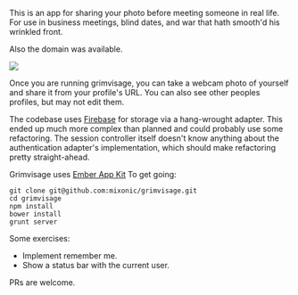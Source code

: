 This is an app for sharing your photo before meeting
someone in real life. For use in business meetings, blind dates,
and war that hath smooth'd his wrinkled front.

Also the domain was available.

![](http://f.cl.ly/items/12082r0j3b1j2a0O2k38/Screen%20Shot%202013-09-30%20at%2010.33.31%20PM.png)

Once you are running grimvisage, you can take a webcam photo of yourself
and share it from your profile's URL. You can also see other peoples
profiles, but may not edit them.

The codebase uses [Firebase](https://www.firebase.com/) for storage via a hang-wrought adapter. This
ended up much more complex than planned and could probably use some
refactoring. The session controller itself doesn't know anything about the
authentication adapter's implementation, which should make refactoring
pretty straight-ahead.

Grimvisage uses [Ember App Kit](https://github.com/stefanpenner/ember-app-kit) To get going:

```
git clone git@github.com:mixonic/grimvisage.git
cd grimvisage
npm install
bower install
grunt server
```

Some exercises:

* Implement remember me.
* Show a status bar with the current user.

PRs are welcome.
